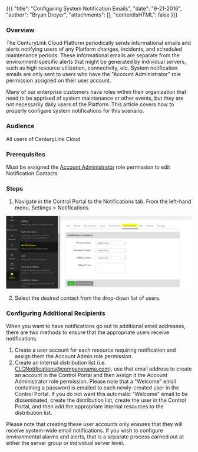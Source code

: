 {{{
  "title": "Configuring System Notification Emails",
  "date": "9-21-2016",
  "author": "Bryan Dreyer",
  "attachments": [],
  "contentIsHTML": false
}}}

### Overview

The CenturyLink Cloud Platform periodically sends informational emails and alerts notifying users of any Platform changes, incidents, and scheduled maintenance periods. These informational emails are separate from the environment-specific alerts that might be generated by individual servers, such as high resource utilization, connectivity, etc. System notification emails are only sent to users who have the "Account Administrator" role permission assigned on their user account.

Many of our enterprise customers have roles within their organization that need to be apprised of system maintenance or other events, but they  are not necessarily daily users of the Platform. This article covers how to properly configure system notifications for this scenario.

### Audience

All users of CenturyLink Cloud

### Prerequisites

Must be assigned the [Account Administrator](//www.ctl.io/role-permissions-matrix) role permission to edit Notification Contacts

### Steps

1. Navigate in the Control Portal to the Notifications tab. From the left-hand menu, Settings > Notifications  

  ![Notification](../images/configuring-system-notification-emails1.PNG)

2. Select the desired contact from the drop-down list of users.

### Configuring Additional Recipients

When you want to have notifications go out to additional email addresses, there are two methods to ensure that the appropriate users receive notifications.

1. Create a user account for each resource requiring notification and assign them the Account Admin role permission.
2. Create an internal distribution list (i.e. CLCNotifications@companyname.com), use that email address to create an account in the Control Portal and then assign it the Account Administrator role permission. Please note that a "Welcome" email containing a password is emailed to each newly-created user in the Control Portal. If you do not want this automatic "Welcome" email to be disseminated, create the distribution list, create the user in the Control Portal, and then add the appropriate internal resources to the distribution list.

Please note that creating these user accounts only ensures that they will receive system-wide email notifications. If you wish to configure environmental alarms and alerts, that is a separate process carried out at either the server group or individual server level.
 
